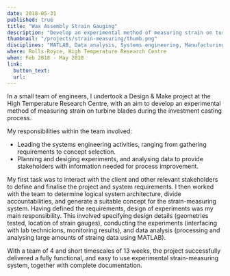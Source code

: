 ```yaml
---
date: 2018-05-31
published: true
title: "Wax Assembly Strain Gauging"
description: "Develop an experimental method of measuring strain on turbine blades during investment casting manufacturing process"
thumbnail: "/projects/strain-measuring/thumb.png"
disciplines: "MATLAB, Data analysis, Systems engineering, Manufacturing,"
where: Rolls-Royce, High Temperature Research Centre
when: Feb 2018 - May 2018
link:
  button_text:
  url:
---
```


In a small team of engineers, I undertook a Design & Make project at the High Temperature Research Centre, with an aim to develop an experimental method of measuring strain on turbine blades during the investment casting process.

My responsibilities within the team involved:
* Leading the systems engineering activities, ranging from gathering requirements to concept selection.
* Planning and desiging experiments, and analysing data to provide stakeholders with information needed for process improvement.

My first task was to interact with the client and other relevant stakeholders to define and finalise the project and system requirements. I then worked with the team to determine logical system architecture, divide accountabilities, and generate a suitable concept for the strain-measuring system. Having defined the requirements, design of experiments was my main responsibility. This involved specifying design details (geometries tested, location of strain gauges), conducting the experiments (interfacing with lab technicions, monitoring results), and data analysis (processing and analysing large amounts of straing data using MATLAB).

With a team of 4 and short timescales of 13 weeks, the project successfully delivered a fully functional, and easy to use experimental strain-measuring system, together with complete documentation.